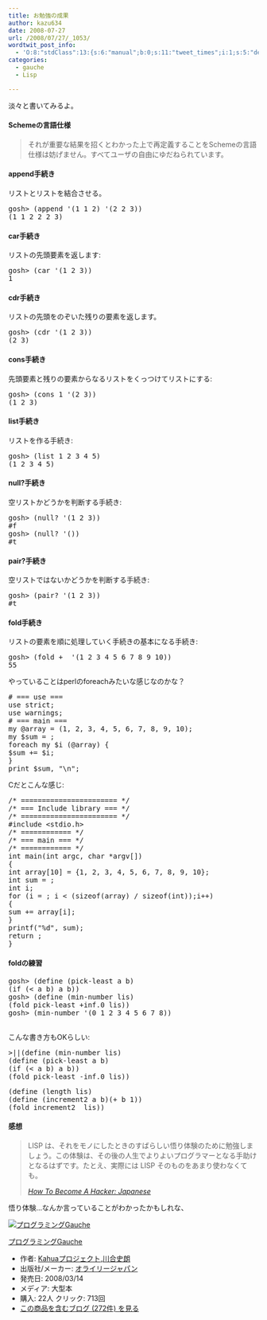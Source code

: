 ```yaml
---
title: お勉強の成果
author: kazu634
date: 2008-07-27
url: /2008/07/27/_1053/
wordtwit_post_info:
  - 'O:8:"stdClass":13:{s:6:"manual";b:0;s:11:"tweet_times";i:1;s:5:"delay";i:0;s:7:"enabled";i:1;s:10:"separation";s:2:"60";s:7:"version";s:3:"3.7";s:14:"tweet_template";b:0;s:6:"status";i:2;s:6:"result";a:0:{}s:13:"tweet_counter";i:2;s:13:"tweet_log_ids";a:1:{i:0;i:4165;}s:9:"hash_tags";a:0:{}s:8:"accounts";a:1:{i:0;s:7:"kazu634";}}'
categories:
  - gauche
  - Lisp

---
```

<div class="section">
<p>
    淡々と書いてみるよ。
</p>
  
<h4>
    Schemeの言語仕様
</h4>
  
<blockquote>
<p>
      それが重要な結果を招くとわかった上で再定義することをSchemeの言語仕様は妨げません。すべてユーザの自由にゆだねられています。
</p>
</blockquote>
  
<h4>
    append手続き
</h4>
  
<p>
    リストとリストを結合させる。
</p>
  
<pre class="syntax-highlight">
gosh&#62; <span class="synSpecial">(</span><span class="synStatement">append</span> <span class="synSpecial">'(</span>1 1 2<span class="synSpecial">)</span> <span class="synSpecial">'(</span>2 2 3<span class="synSpecial">))</span>
<span class="synSpecial">(</span><span class="synConstant">1</span> <span class="synConstant">1</span> <span class="synConstant">2</span> <span class="synConstant">2</span> <span class="synConstant">2</span> <span class="synConstant">3</span><span class="synSpecial">)</span>
</pre>
  
<h4>
    car手続き
</h4>
  
<p>
    リストの先頭要素を返します:
</p>
  
<pre class="syntax-highlight">
gosh&#62; <span class="synSpecial">(</span><span class="synStatement">car</span> <span class="synSpecial">'(</span>1 2 3<span class="synSpecial">))</span>
<span class="synConstant">1</span>
</pre>
  
<h4>
    cdr手続き
</h4>
  
<p>
    リストの先頭をのぞいた残りの要素を返します。
</p>
  
<pre class="syntax-highlight">
gosh&#62; <span class="synSpecial">(</span><span class="synStatement">cdr</span> <span class="synSpecial">'(</span>1 2 3<span class="synSpecial">))</span>
<span class="synSpecial">(</span><span class="synConstant">2</span> <span class="synConstant">3</span><span class="synSpecial">)</span>
</pre>
  
<h4>
    cons手続き
</h4>
  
<p>
    先頭要素と残りの要素からなるリストをくっつけてリストにする:
</p>
  
<pre class="syntax-highlight">
gosh&#62; <span class="synSpecial">(</span><span class="synStatement">cons</span> <span class="synConstant">1</span> <span class="synSpecial">'(</span>2 3<span class="synSpecial">))</span>
<span class="synSpecial">(</span><span class="synConstant">1</span> <span class="synConstant">2</span> <span class="synConstant">3</span><span class="synSpecial">)</span>
</pre>
  
<h4>
    list手続き
</h4>
  
<p>
    リストを作る手続き:
</p>
  
<pre class="syntax-highlight">
gosh&#62; <span class="synSpecial">(</span><span class="synStatement">list</span> <span class="synConstant">1</span> <span class="synConstant">2</span> <span class="synConstant">3</span> <span class="synConstant">4</span> <span class="synConstant">5</span><span class="synSpecial">)</span>
<span class="synSpecial">(</span><span class="synConstant">1</span> <span class="synConstant">2</span> <span class="synConstant">3</span> <span class="synConstant">4</span> <span class="synConstant">5</span><span class="synSpecial">)</span>
</pre>
  
<h4>
    null?手続き
</h4>
  
<p>
    空リストかどうかを判断する手続き:
</p>
  
<pre class="syntax-highlight">
gosh&#62; <span class="synSpecial">(</span><span class="synStatement">null</span>? <span class="synSpecial">'(</span>1 2 3<span class="synSpecial">))</span>
#f
gosh&#62; <span class="synSpecial">(</span><span class="synStatement">null</span>? <span class="synSpecial">'())</span>
#<span class="synStatement">t</span>
</pre>
  
<h4>
    pair?手続き
</h4>
  
<p>
    空リストではないかどうかを判断する手続き:
</p>
  
<pre class="syntax-highlight">
gosh&#62; <span class="synSpecial">(</span>pair? <span class="synSpecial">'(</span>1 2 3<span class="synSpecial">))</span>
#<span class="synStatement">t</span>
</pre>
  
<h4>
    fold手続き
</h4>
  
<p>
    リストの要素を順に処理していく手続きの基本になる手続き:
</p>
  
<pre class="syntax-highlight">
gosh&#62; <span class="synSpecial">(</span>fold <span class="synStatement">+</span> <span class="synConstant"></span> <span class="synSpecial">'(</span>1 2 3 4 5 6 7 8 9 10<span class="synSpecial">))</span>
<span class="synConstant">55</span>
</pre>
  
<p>
    やっていることはperlのforeachみたいな感じなのかな？
</p>
  
<pre class="syntax-highlight">
<span class="synComment"># === use ===</span>
<span class="synStatement">use strict</span>;
<span class="synStatement">use warnings</span>;
<span class="synComment"># === main ===</span>
<span class="synStatement">my</span> <span class="synIdentifier">@array</span> = (<span class="synConstant">1</span>, <span class="synConstant">2</span>, <span class="synConstant">3</span>, <span class="synConstant">4</span>, <span class="synConstant">5</span>, <span class="synConstant">6</span>, <span class="synConstant">7</span>, <span class="synConstant">8</span>, <span class="synConstant">9</span>, <span class="synConstant">10</span>);
<span class="synStatement">my</span> <span class="synIdentifier">$sum</span> = <span class="synConstant"></span>;
<span class="synStatement">foreach</span> <span class="synStatement">my</span> <span class="synIdentifier">$i</span> (<span class="synIdentifier">@array</span>) {
<span class="synIdentifier">$sum</span> += <span class="synIdentifier">$i</span>;
}
<span class="synStatement">print</span> <span class="synIdentifier">$sum</span>, <span class="synConstant">&#34;</span><span class="synSpecial">\n</span><span class="synConstant">&#34;</span>;
</pre>
  
<p>
    Cだとこんな感じ:
</p>
  
<pre class="syntax-highlight">
<span class="synComment">/* ======================= */</span>
<span class="synComment">/* === Include library === */</span>
<span class="synComment">/* ======================= */</span>
<span class="synPreProc">#include </span><span class="synConstant">&#60;stdio.h&#62;</span>
<span class="synComment">/* ============ */</span>
<span class="synComment">/* === main === */</span>
<span class="synComment">/* ============ */</span>
<span class="synType">int</span> main(<span class="synType">int</span> argc, <span class="synType">char</span> *argv[])
{
<span class="synType">int</span> array[<span class="synConstant">10</span>] = {<span class="synConstant">1</span>, <span class="synConstant">2</span>, <span class="synConstant">3</span>, <span class="synConstant">4</span>, <span class="synConstant">5</span>, <span class="synConstant">6</span>, <span class="synConstant">7</span>, <span class="synConstant">8</span>, <span class="synConstant">9</span>, <span class="synConstant">10</span>};
<span class="synType">int</span> sum = <span class="synConstant"></span>;
<span class="synType">int</span> i;
<span class="synStatement">for</span> (i = <span class="synConstant"></span>; i &#60; (<span class="synStatement">sizeof</span>(array) / <span class="synStatement">sizeof</span>(<span class="synType">int</span>));i++)
{
sum += array[i];
}
printf(<span class="synConstant">&#34;</span><span class="synSpecial">%d</span><span class="synConstant">&#34;</span>, sum);
<span class="synStatement">return</span> <span class="synConstant"></span>;
}
</pre>
  
<h4>
    foldの練習
</h4>
  
<pre class="syntax-highlight">
gosh&#62; <span class="synSpecial">(</span>define <span class="synSpecial">(</span>pick-least a b<span class="synSpecial">)</span>
<span class="synSpecial">(</span><span class="synStatement">if</span> <span class="synSpecial">(</span><span class="synStatement">&#60;</span> a b<span class="synSpecial">)</span> a b<span class="synSpecial">))</span>
gosh&#62; <span class="synSpecial">(</span>define <span class="synSpecial">(</span>min-number lis<span class="synSpecial">)</span>
<span class="synSpecial">(</span>fold pick-least +inf.0 lis<span class="synSpecial">))</span>
gosh&#62; <span class="synSpecial">(</span>min-number <span class="synSpecial">'(</span>0 1 2 3 4 5 6 7 8<span class="synSpecial">))</span>
<span class="synConstant"></span>
</pre>
  
<p>
    こんな書き方もOKらしい:
</p>
  
<pre class="syntax-highlight">
<span class="synStatement">&#62;</span>||<span class="synSpecial">(</span>define <span class="synSpecial">(</span>min-number lis<span class="synSpecial">)</span>
<span class="synSpecial">(</span>define <span class="synSpecial">(</span>pick-least a b<span class="synSpecial">)</span>
<span class="synSpecial">(</span><span class="synStatement">if</span> <span class="synSpecial">(</span><span class="synStatement">&#60;</span> a b<span class="synSpecial">)</span> a b<span class="synSpecial">))</span>
<span class="synSpecial">(</span>fold pick-least -inf.0 lis<span class="synSpecial">))</span>
</pre>
  
<pre class="syntax-highlight">
<span class="synSpecial">(</span>define <span class="synSpecial">(</span><span class="synStatement">length</span> lis<span class="synSpecial">)</span>
<span class="synSpecial">(</span>define <span class="synSpecial">(</span>increment2 a b<span class="synSpecial">)(</span><span class="synStatement">+</span> b <span class="synConstant">1</span><span class="synSpecial">))</span>
<span class="synSpecial">(</span>fold increment2 <span class="synConstant"></span> lis<span class="synSpecial">))</span>
</pre>
  
<h4>
    感想
</h4>
  
<blockquote title="How To Become A Hacker" cite="http://cruel.org/freeware/hacker.html">
<p>
      LISP は、それをモノにしたときのすばらしい悟り体験のために勉強しましょう。この体験は、その後の人生でよりよいプログラマーとなる手助けとなるはずです。たとえ、実際には LISP そのものをあまり使わなくても。
</p>
    
<p>
<cite><a href="http://cruel.org/freeware/hacker.html" onclick="__gaTracker('send', 'event', 'outbound-article', 'http://cruel.org/freeware/hacker.html', 'How To Become A Hacker: Japanese');" target="_blank">How To Become A Hacker: Japanese</a></cite>
</p>
</blockquote>
  
<p>
    悟り体験…なんか言っていることがわかったかもしれな、
</p>
  
<div class="hatena-asin-detail">
<a href="http://www.amazon.co.jp/dp/4873113482/?tag=hatena_st1-22&ascsubtag=d-7ibv" onclick="__gaTracker('send', 'event', 'outbound-article', 'http://www.amazon.co.jp/dp/4873113482/?tag=hatena_st1-22&ascsubtag=d-7ibv', '');"><img src="https://images-na.ssl-images-amazon.com/images/I/51Exg14b4uL._SL160_.jpg" class="hatena-asin-detail-image" alt="プログラミングGauche" title="プログラミングGauche" /></a></p> 
    
<div class="hatena-asin-detail-info">
<p class="hatena-asin-detail-title">
<a href="http://www.amazon.co.jp/dp/4873113482/?tag=hatena_st1-22&ascsubtag=d-7ibv" onclick="__gaTracker('send', 'event', 'outbound-article', 'http://www.amazon.co.jp/dp/4873113482/?tag=hatena_st1-22&ascsubtag=d-7ibv', 'プログラミングGauche');">プログラミングGauche</a>
</p>
      
<ul>
<li>
<span class="hatena-asin-detail-label">作者:</span> <a href="http://d.hatena.ne.jp/keyword/Kahua%A5%D7%A5%ED%A5%B8%A5%A7%A5%AF%A5%C8" onclick="__gaTracker('send', 'event', 'outbound-article', 'http://d.hatena.ne.jp/keyword/Kahua%A5%D7%A5%ED%A5%B8%A5%A7%A5%AF%A5%C8', 'Kahuaプロジェクト');" class="keyword">Kahuaプロジェクト</a>,<a href="http://d.hatena.ne.jp/keyword/%C0%EE%B9%E7%BB%CB%CF%AF" onclick="__gaTracker('send', 'event', 'outbound-article', 'http://d.hatena.ne.jp/keyword/%C0%EE%B9%E7%BB%CB%CF%AF', '川合史朗');" class="keyword">川合史朗</a>
</li>
<li>
<span class="hatena-asin-detail-label">出版社/メーカー:</span> <a href="http://d.hatena.ne.jp/keyword/%A5%AA%A5%E9%A5%A4%A5%EA%A1%BC%A5%B8%A5%E3%A5%D1%A5%F3" onclick="__gaTracker('send', 'event', 'outbound-article', 'http://d.hatena.ne.jp/keyword/%A5%AA%A5%E9%A5%A4%A5%EA%A1%BC%A5%B8%A5%E3%A5%D1%A5%F3', 'オライリージャパン');" class="keyword">オライリージャパン</a>
</li>
<li>
<span class="hatena-asin-detail-label">発売日:</span> 2008/03/14
</li>
<li>
<span class="hatena-asin-detail-label">メディア:</span> 大型本
</li>
<li>
<span class="hatena-asin-detail-label">購入</span>: 22人 <span class="hatena-asin-detail-label">クリック</span>: 713回
</li>
<li>
<a href="http://d.hatena.ne.jp/asin/4873113482" onclick="__gaTracker('send', 'event', 'outbound-article', 'http://d.hatena.ne.jp/asin/4873113482', 'この商品を含むブログ (272件) を見る');" target="_blank">この商品を含むブログ (272件) を見る</a>
</li>
</ul>
</div>
    
<div class="hatena-asin-detail-foot">
</div>
</div>
</div>
